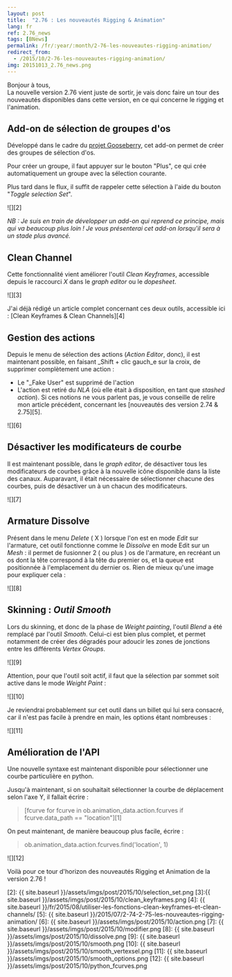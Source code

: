 ```yaml
---
layout: post
title:  "2.76 : Les nouveautés Rigging & Animation"
lang: fr
ref: 2.76_news
tags: [BNews]
permalink: /fr/:year/:month/2-76-les-nouveautes-rigging-animation/
redirect_from:
  - /2015/10/2-76-les-nouveautes-rigging-animation/
img: 20151013_2.76_news.png
---
```


Bonjour à tous,  
La nouvelle version 2.76 vient juste de sortir, je vais donc faire un tour des nouveautés disponibles dans cette version, en ce qui concerne le rigging et l'animation.

## Add-on de sélection de groupes d'os

Développé dans le cadre du [projet Gooseberry][1], cet add-on permet de créer des groupes de sélection d'os.

Pour créer un groupe, il faut appuyer sur le bouton "Plus", ce qui crée automatiquement un groupe avec la sélection courante.

Plus tard dans le flux, il suffit de rappeler cette sélection à l'aide du bouton "_Toggle selection Set_".

![][2]

_NB : Je suis en train de développer un add-on qui reprend ce principe, mais qui va beaucoup plus loin ! Je vous présenterai cet add-on lorsqu'il sera à un stade plus avancé._

## Clean Channel

Cette fonctionnalité vient améliorer l'outil _Clean Keyframes_, accessible depuis le raccourci _X_ dans le _graph editor_ ou le _dopesheet_.

![][3]

J'ai déjà rédigé un article complet concernant ces deux outils, accessible ici : [Clean Keyframes & Clean Channels][4]


## Gestion des actions

Depuis le menu de sélection des actions (_Action Editor_, donc), il est maintenant possible, en faisant _Shift + clic gauch_e sur la croix, de supprimer complètement une action :

  * Le "_Fake User" est supprimé de l'action
  * L'action est retiré du _NLA_ (où elle était à disposition, en tant que _stashed action_). Si ces notions ne vous parlent pas, je vous conseille de relire mon article précédent, concernant les [nouveautés des version 2.74 & 2.75][5].

![][6]

## Désactiver les modificateurs de courbe

Il est maintenant possible, dans le _graph editor_, de désactiver tous les modificateurs de courbes grâce à la nouvelle icône disponible dans la liste des canaux. Auparavant, il était nécessaire de sélectionner chacune des courbes, puis de désactiver un à un chacun des modificateurs.

![][7]

## Armature Dissolve

Présent dans le menu _Delete_ ( X ) lorsque l'on est en mode _Edit_ sur l'armature, cet outil fonctionne comme le _Dissolve_ en mode Edit sur un _Mesh_ : il permet de fusionner 2 ( ou plus ) os de l'armature, en recréant un os dont la tête correspond à la tête du premier os, et la queue est positionnée à l'emplacement du dernier os. Rien de mieux qu'une image pour expliquer cela :

![][8]

## Skinning : _Outil Smooth_

Lors du skinning, et donc de la phase de _Weight painting_, l'outil _Blend_ a été remplacé par l'outil _Smooth_. Celui-ci est bien plus complet, et permet notamment de créer des dégradés pour adoucir les zones de jonctions entre les différents _Vertex Groups_.

![][9]

Attention, pour que l'outil soit actif, il faut que la sélection par sommet soit active dans le mode _Weight Paint_ :

![][10]

Je reviendrai probablement sur cet outil dans un billet qui lui sera consacré, car il n'est pas facile à prendre en main, les options étant nombreuses :

![][11]

## Amélioration de l'API

Une nouvelle syntaxe est maintenant disponible pour sélectionner une courbe particulière en python.

Jusqu'à maintenant, si on souhaitait sélectionner la courbe de déplacement selon l'axe Y, il fallait écrire :

> \[fcurve for fcurve in ob.animation\_data.action.fcurves if fcurve.data\_path == "location"\]\[1\]

On peut maintenant, de manière beaucoup plus facile, écrire :

> ob.animation_data.action.fcurves.find('location', 1)

![][12]

Voilà pour ce tour d'horizon des nouveautés Rigging et Animation de la version 2.76 !

 [1]: http://gooseberry.blender.org/
 [2]: {{ site.baseurl }}/assets/imgs/post/2015/10/selection_set.png
 [3]:{{ site.baseurl }}/assets/imgs/post/2015/10/clean_keyframes.png
 [4]: {{ site.baseurl }}/fr/2015/08/utiliser-les-fonctions-clean-keyframes-et-clean-channels/
 [5]: {{ site.baseurl }}/2015/07/2-74-2-75-les-nouveautes-rigging-animation/
 [6]: {{ site.baseurl }}/assets/imgs/post/2015/10/action.png
 [7]: {{ site.baseurl }}/assets/imgs/post/2015/10/modifier.png
 [8]: {{ site.baseurl }}/assets/imgs/post/2015/10/dissolve.png
 [9]: {{ site.baseurl }}/assets/imgs/post/2015/10/smooth.png
 [10]: {{ site.baseurl }}/assets/imgs/post/2015/10/smooth_vertexsel.png
 [11]: {{ site.baseurl }}/assets/imgs/post/2015/10/smooth_options.png
 [12]: {{ site.baseurl }}/assets/imgs/post/2015/10/python_fcurves.png
